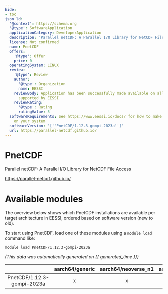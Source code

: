 ```yaml
---
hide:
- toc
json_ld:
  '@context': https://schema.org
  '@type': SoftwareApplication
  applicationCategory: DeveloperApplication
  description: 'Parallel netCDF: A Parallel I/O Library for NetCDF File Access'
  license: Not confirmed
  name: PnetCDF
  offers:
    '@type': Offer
    price: 0
  operatingSystem: LINUX
  review:
    '@type': Review
    author:
      '@type': Organization
      name: EESSI
    reviewBody: Application has been successfully made available on all architectures
      supported by EESSI
    reviewRating:
      '@type': Rating
      ratingValue: 5
  softwareRequirements: See https://www.eessi.io/docs/ for how to make EESSI available
    on your system
  softwareVersion: '[''PnetCDF/1.12.3-gompi-2023a'']'
  url: https://parallel-netcdf.github.io/
---
```


PnetCDF
=======


Parallel netCDF: A Parallel I/O Library for NetCDF File Access

https://parallel-netcdf.github.io/
# Available modules


The overview below shows which PnetCDF installations are available per target architecture in EESSI, ordered based on software version (new to old).

To start using PnetCDF, load one of these modules using a `module load` command like:

```shell
module load PnetCDF/1.12.3-gompi-2023a
```

*(This data was automatically generated on {{ generated_time }})*  

| |aarch64/generic|aarch64/neoverse_n1|aarch64/neoverse_v1|aarch64/nvidia/grace|x86_64/generic|x86_64/amd/zen2|x86_64/amd/zen3|x86_64/amd/zen4|x86_64/intel/cascadelake|x86_64/intel/haswell|x86_64/intel/icelake|x86_64/intel/sapphirerapids|x86_64/intel/skylake_avx512|
| :---: | :---: | :---: | :---: | :---: | :---: | :---: | :---: | :---: | :---: | :---: | :---: | :---: | :---: |
|PnetCDF/1.12.3-gompi-2023a|x|x|x|x|x|x|x|x|x|x|x|x|x|
